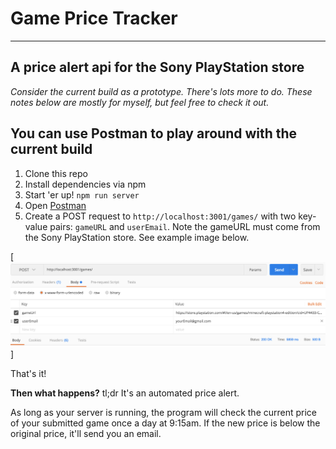# Game Price Tracker

----
## A price alert api for the Sony PlayStation store
*Consider the current build as a prototype. There's lots more to do. These notes below are mostly for myself, but feel free to check it out.*

You can use Postman to play around with the current build
---
1. Clone this repo
2. Install dependencies via npm
3. Start 'er up! ```npm run server```
4. Open [Postman](https://www.getpostman.com/)
5. Create a POST request to ````http://localhost:3001/games/```` with two key-value pairs: ```gameURL``` and ```userEmail```. Note the gameURL must come from the Sony PlayStation store. See example image below.

[![postman example image](./api/postmanExample5_31_2017.png)]

That's it!


**Then what happens?**
tl;dr It's an automated price alert.

As long as your server is running, the program will check the current price of your submitted game once a day at 9:15am. If the new price is below the original price, it'll send you an email.